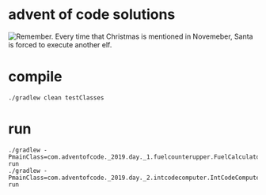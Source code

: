 # advent of code solutions
![Remember. Every time that Christmas is mentioned in Novemeber, Santa is forced to execute another elf.](https://web.archive.org/web/20191201174619/https://pbs.twimg.com/media/DPpBPXxXcAAUvl6.jpg)

# compile
```shell 
./gradlew clean testClasses
```

# run
```shell
./gradlew -PmainClass=com.adventofcode._2019.day._1.fuelcounterupper.FuelCalculatorKt run
./gradlew -PmainClass=com.adventofcode._2019.day._2.intcodecomputer.IntCodeComputerKt run
```

